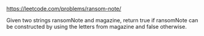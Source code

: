https://leetcode.com/problems/ransom-note/

Given two strings ransomNote and magazine, return true if ransomNote can be constructed by using the letters from magazine and false otherwise.
